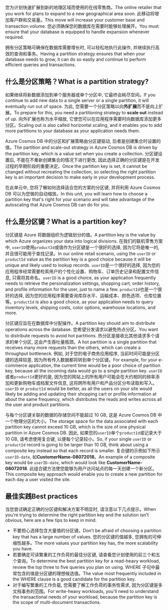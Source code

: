 <span data-ttu-id="2689f-101">您为计划快速扩展到新的地理区域而使用的在线零售商。</span><span class="sxs-lookup"><span data-stu-id="2689f-101">The online retailer that you work for plans to expand to a new geographical area soon.</span></span> <span data-ttu-id="2689f-102">此移动将增加客户群和交易量。</span><span class="sxs-lookup"><span data-stu-id="2689f-102">This move will increase your customer base and transaction volume.</span></span> <span data-ttu-id="2689f-103">您必须确保您的数据库在需要时能够处理展开。</span><span class="sxs-lookup"><span data-stu-id="2689f-103">You must ensure that your database is equipped to handle expansion whenever required.</span></span>

<span data-ttu-id="2689f-104">拥有分区策略可确保在数据库需要增长时, 可以轻松地执行此操作, 并继续执行高效的查询和事务。</span><span class="sxs-lookup"><span data-stu-id="2689f-104">Having a partition strategy ensures that when your database needs to grow, it can do so easily and continue to perform efficient queries and transactions.</span></span>

## <a name="what-is-a-partition-strategy"></a><span data-ttu-id="2689f-105">什么是分区策略？</span><span class="sxs-lookup"><span data-stu-id="2689f-105">What is a partition strategy?</span></span>

<span data-ttu-id="2689f-106">如果继续将新数据添加到单个服务器或单个分区中, 它最终会耗尽空间。</span><span class="sxs-lookup"><span data-stu-id="2689f-106">If you continue to add new data to a single server or a single partition, it will eventually run out of space.</span></span> <span data-ttu-id="2689f-107">为此, 您需要一个分区策略以向**外扩展**而不是向上扩展。</span><span class="sxs-lookup"><span data-stu-id="2689f-107">To prepare for this, you need a partitioning strategy to **scale out** instead of up.</span></span> <span data-ttu-id="2689f-108">向外扩展也称为水平缩放, 它使您可以在应用程序需要时向数据库添加更多分区。</span><span class="sxs-lookup"><span data-stu-id="2689f-108">Scaling out is also called horizontal scaling, and it enables you to add more partitions to your database as your application needs them.</span></span>

<span data-ttu-id="2689f-109">Azure Cosmos DB 中的分区和扩展策略由分区键驱动, 后者是创建集合时设置的值。</span><span class="sxs-lookup"><span data-stu-id="2689f-109">The partition and scale-out strategy in Azure Cosmos DB is driven by the partition key, which is a value set when you create a collection.</span></span> <span data-ttu-id="2689f-110">分区键设置后, 不能在不重新创建集合的情况下进行更改, 因此选择正确的分区键是在开发过程的早期阶段的重要决定。</span><span class="sxs-lookup"><span data-stu-id="2689f-110">Once the partition key is set, it cannot be changed without recreating the collection, so selecting the right partition key is an important decision to make early in your development process.</span></span>  

<span data-ttu-id="2689f-111">在此单元中, 您将了解如何选择适合您的方案的分区键, 并将利用 Azure Cosmos DB 可以为您做的自动缩放。</span><span class="sxs-lookup"><span data-stu-id="2689f-111">In this unit, you will learn how to choose a partition key that's right for your scenario and will take advantage of the autoscaling that Azure Cosmos DB can do for you.</span></span>

## <a name="what-is-a-partition-key"></a><span data-ttu-id="2689f-112">什么是分区键？</span><span class="sxs-lookup"><span data-stu-id="2689f-112">What is a partition key?</span></span>

<span data-ttu-id="2689f-113">分区键是 Azure 将数据组织为逻辑划分的值。</span><span class="sxs-lookup"><span data-stu-id="2689f-113">A partition key is the value by which Azure organizes your data into logical divisions.</span></span> <span data-ttu-id="2689f-114">在我们的联机零售方案中, `userID`使用`productId`或值作为分区键是一个很好的选择, 因为它将是唯一的, 并且很可能用于查找记录。</span><span class="sxs-lookup"><span data-stu-id="2689f-114">In our online retail scenario, using the `userID` or `productId` value as the partition key is a good choice because it will be unique and likely used to lookup records.</span></span> <span data-ttu-id="2689f-115">`userID`是一个很好的选择, 因为您的应用程序经常需要检索用户的个性化设置、购物车、订单历史记录和配置文件信息, 只需将其命名。</span><span class="sxs-lookup"><span data-stu-id="2689f-115">`userID` is a good choice, as your application frequently needs to retrieve the personalization settings, shopping cart, order history, and profile information for the user, just to name a few.</span></span> <span data-ttu-id="2689f-116">`productId`也是一个很好的选择, 因为您的应用程序需要查询库存水平、运输成本、颜色选项、仓库位置等。</span><span class="sxs-lookup"><span data-stu-id="2689f-116">`productId` is also a good choice, as your application needs to query inventory levels, shipping costs, color options, warehouse locations, and more.</span></span>

<span data-ttu-id="2689f-117">分区键应旨在在数据库中分配操作。</span><span class="sxs-lookup"><span data-stu-id="2689f-117">A partition key should aim to distribute operations across the database.</span></span> <span data-ttu-id="2689f-118">您希望分发请求以避免热点分区。</span><span class="sxs-lookup"><span data-stu-id="2689f-118">You want to distribute requests to avoid hot partitions.</span></span> <span data-ttu-id="2689f-119">热分区是接收比其他请求多个请求的单个分区, 这会产生吞吐量瓶颈。</span><span class="sxs-lookup"><span data-stu-id="2689f-119">A hot partition is a single partition that receives many more requests than the others, which can create a throughput bottleneck.</span></span> <span data-ttu-id="2689f-120">例如, 对于您的电子商务应用程序, 当前时间可能是分区键的选择较差, 因为所有传入数据都将转到单个分区键。</span><span class="sxs-lookup"><span data-stu-id="2689f-120">For example, for your e-commerce application, the current time would be a poor choice of partition key, because all the incoming data would go to a single partition key.</span></span> <span data-ttu-id="2689f-121">`userID`或者`productId`更好的是, 因为您的网站上的所有用户可能会在大约相同的频率添加和更新购物车或档案文件信息, 这将跨所有用户和产品分区分布读取和写入。</span><span class="sxs-lookup"><span data-stu-id="2689f-121">`userID` or `productId` would be better, as all the users on your site would likely be adding and updating their shopping cart or profile information at about the same frequency, which distributes the reads and writes across all the user and product partitions.</span></span>

<span data-ttu-id="2689f-122">与每个分区键关联的数据的存储空间不能超过 10 GB, 这是 Azure Cosmos DB 中一个物理分区的大小。</span><span class="sxs-lookup"><span data-stu-id="2689f-122">The storage space for the data associated with each partition key cannot exceed 10 GB, which is the size of one physical partition in Azure Cosmos DB.</span></span> <span data-ttu-id="2689f-123">因此, 如果您的`userID`单个`productId`或记录大于 10 GB, 请考虑使用复合键, 以便每个记录较小。</span><span class="sxs-lookup"><span data-stu-id="2689f-123">So, if your single `userID` or `productId` record is going to be larger than 10 GB, think about using a composite key instead so that each record is smaller.</span></span> <span data-ttu-id="2689f-124">复合键的示例如下所示`userID-date`, 如**CustomerName-08072018**。</span><span class="sxs-lookup"><span data-stu-id="2689f-124">An example of a composite key would be `userID-date`, which would look like **CustomerName-08072018**.</span></span> <span data-ttu-id="2689f-125">此组合键方法使您能够为用户访问站点的每一天创建一个新分区。</span><span class="sxs-lookup"><span data-stu-id="2689f-125">This composite key approach would enable you to create a new partition for each day a user visited the site.</span></span>

## <a name="best-practices"></a><span data-ttu-id="2689f-126">最佳实践</span><span class="sxs-lookup"><span data-stu-id="2689f-126">Best practices</span></span>

<span data-ttu-id="2689f-127">当您尝试确定正确的分区键和解决方案不明显时, 请注意以下几点提示。</span><span class="sxs-lookup"><span data-stu-id="2689f-127">When you're trying to determine the right partition key and the solution isn't obvious, here are a few tips to keep in mind.</span></span>

- <span data-ttu-id="2689f-128">不要担心选择包含大量值的分区键。</span><span class="sxs-lookup"><span data-stu-id="2689f-128">Don’t be afraid of choosing a partition key that has a large number of values.</span></span> <span data-ttu-id="2689f-129">您的分区键的值越多, 您拥有的可伸缩性越多。</span><span class="sxs-lookup"><span data-stu-id="2689f-129">The more values your partition key has, the more scalability you have.</span></span>
- <span data-ttu-id="2689f-130">若要确定可读繁重的工作负荷的最佳分区键, 请查看您计划使用的前三个和五个查询。</span><span class="sxs-lookup"><span data-stu-id="2689f-130">To determine the best partition key for a read-heavy workload, review the top three to five queries you plan on using.</span></span> <span data-ttu-id="2689f-131">WHERE 子句中最常包含的值是分区键的理想候选值。</span><span class="sxs-lookup"><span data-stu-id="2689f-131">The value most frequently included in the WHERE clause is a good candidate for the partition key.</span></span>
- <span data-ttu-id="2689f-132">对于编写繁重的工作负载, 您需要了解工作负荷的事务性需求, 因为分区键是多文档事务的范围。</span><span class="sxs-lookup"><span data-stu-id="2689f-132">For write-heavy workloads, you'll need to understand the transactional needs of your workload, because the partition key is the scope of multi-document transactions.</span></span>
